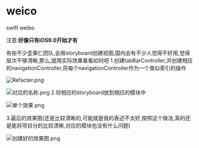 # weico
swift weibo

注意:**好像只有iOS9.0开始才有**


有些不少歪果仁团队,会用storyboard创建视图,国内会有不少人觉得不好用,觉得层次不够清晰,那么,就用实际效果看看如何吧
1.创建tabBarController,并创建相应的navigationController,将每个navigationController作为一个类似索引的操作

![Refacter.png](http://upload-images.jianshu.io/upload_images/328309-d85eed0a6cda6663.png?imageMogr2/auto-orient/strip%7CimageView2/2/w/1240)

![对应的名称.png](http://upload-images.jianshu.io/upload_images/328309-60ef01786e49540a.png?imageMogr2/auto-orient/strip%7CimageView2/2/w/1240)
2.将相应的storyboard放到相应的模块中

![单个效果.png](http://upload-images.jianshu.io/upload_images/328309-20825f4469050791.png?imageMogr2/auto-orient/strip%7CimageView2/2/w/1240)

3.最后的效果图(还是比较清晰的,可能就是我的表述不太好,按照这个做法,真的还是能将项目分的比较清晰,对应的模块也没有什么问题)

![创建好的效果图.png](http://upload-images.jianshu.io/upload_images/328309-afb1ac53efd60c7e.png?imageMogr2/auto-orient/strip%7CimageView2/2/w/1240)
